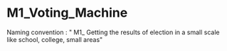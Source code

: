 # M1_Voting_Machine
Naming convention : " M1_ Getting the results of election in a small scale like school, college, small areas"
